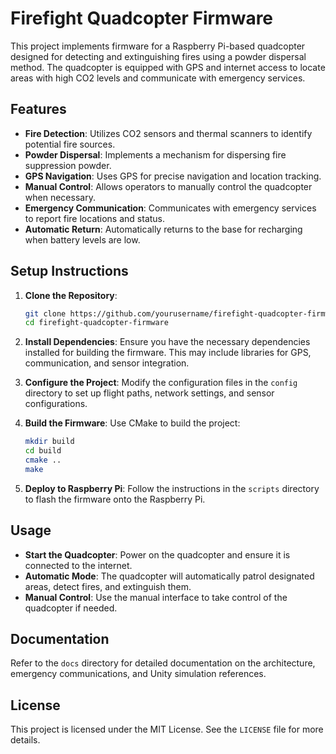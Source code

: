 # Firefight Quadcopter Firmware

This project implements firmware for a Raspberry Pi-based quadcopter designed for detecting and extinguishing fires using a powder dispersal method. The quadcopter is equipped with GPS and internet access to locate areas with high CO2 levels and communicate with emergency services.

## Features

- **Fire Detection**: Utilizes CO2 sensors and thermal scanners to identify potential fire sources.
- **Powder Dispersal**: Implements a mechanism for dispersing fire suppression powder.
- **GPS Navigation**: Uses GPS for precise navigation and location tracking.
- **Manual Control**: Allows operators to manually control the quadcopter when necessary.
- **Emergency Communication**: Communicates with emergency services to report fire locations and status.
- **Automatic Return**: Automatically returns to the base for recharging when battery levels are low.

## Setup Instructions

1. **Clone the Repository**:
   ```bash
   git clone https://github.com/yourusername/firefight-quadcopter-firmware.git
   cd firefight-quadcopter-firmware
   ```

2. **Install Dependencies**:
   Ensure you have the necessary dependencies installed for building the firmware. This may include libraries for GPS, communication, and sensor integration.

3. **Configure the Project**:
   Modify the configuration files in the `config` directory to set up flight paths, network settings, and sensor configurations.

4. **Build the Firmware**:
   Use CMake to build the project:
   ```bash
   mkdir build
   cd build
   cmake ..
   make
   ```

5. **Deploy to Raspberry Pi**:
   Follow the instructions in the `scripts` directory to flash the firmware onto the Raspberry Pi.

## Usage

- **Start the Quadcopter**: Power on the quadcopter and ensure it is connected to the internet.
- **Automatic Mode**: The quadcopter will automatically patrol designated areas, detect fires, and extinguish them.
- **Manual Control**: Use the manual interface to take control of the quadcopter if needed.

## Documentation

Refer to the `docs` directory for detailed documentation on the architecture, emergency communications, and Unity simulation references.

## License

This project is licensed under the MIT License. See the `LICENSE` file for more details.